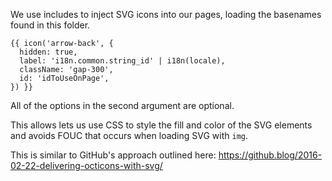 We use includes to inject SVG icons into our pages, loading the basenames found in this folder.

```text
{{ icon('arrow-back', {
  hidden: true,
  label: 'i18n.common.string_id' | i18n(locale),
  className: 'gap-300',
  id: 'idToUseOnPage',
}) }}
```

All of the options in the second argument are optional.

This allows lets us use CSS to style the fill and color of the SVG elements and avoids FOUC that occurs when loading SVG with `img`.

This is similar to GitHub's approach outlined here: https://github.blog/2016-02-22-delivering-octicons-with-svg/